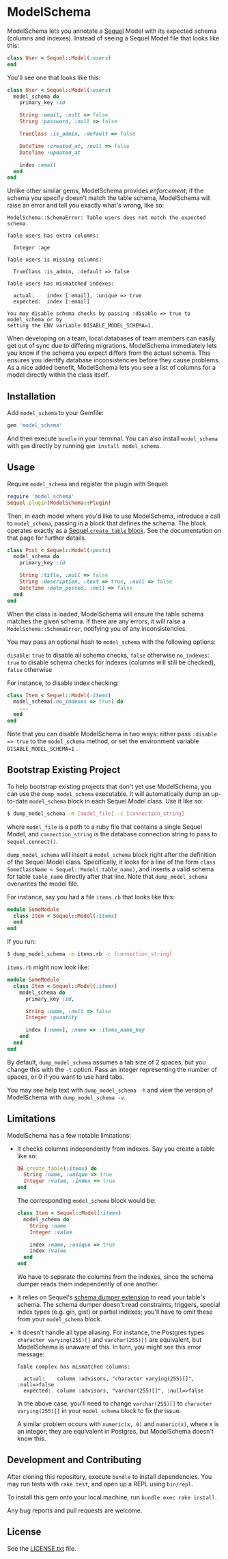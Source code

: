# ModelSchema
ModelSchema lets you annotate a [Sequel](https://github.com/jeremyevans/sequel/)
Model with its expected schema (columns and indexes). Instead of seeing
a Sequel Model file that looks like this:

```rb
class User < Sequel::Model(:users)
end
```

You'll see one that looks like this:

```rb
class User < Sequel::Model(:users)
  model_schema do
    primary_key :id

    String :email, :null => false
    String :password, :null => false

    TrueClass :is_admin, :default => false

    DateTime :created_at, :null => false
    DateTime :updated_at

    index :email
  end
end
```

Unlike other similar gems, ModelSchema provides *enforcement*; if the schema you
specify doesn't match the table schema, ModelSchema will raise an error and
tell you exactly what's wrong, like so:

```
ModelSchema::SchemaError: Table users does not match the expected schema.

Table users has extra columns:

  Integer :age

Table users is missing columns:

  TrueClass :is_admin, :default => false

Table users has mismatched indexes:

  actual:    index [:email], :unique => true
  expected:  index [:email]

You may disable schema checks by passing :disable => true to model_schema or by
setting the ENV variable DISABLE_MODEL_SCHEMA=1.
```

When developing on a team, local databases of team members can easily get out
of sync due to differing migrations. ModelSchema immediately lets you know if
the schema you expect differs from the actual schema. This ensures you identify
database inconsistencies before they cause problems. As a nice added benefit,
ModelSchema lets you see a list of columns for a model directly within the
class itself.

## Installation
Add `model_schema` to your Gemfile:

```rb
gem 'model_schema'
```

And then execute `bundle` in your terminal. You can also install `model_schema`
with `gem` directly by running `gem install model_schema`.

## Usage
Require `model_schema` and register the plugin with Sequel:

```rb
require 'model_schema'
Sequel.plugin(ModelSchema::Plugin)
```

Then, in each model where you'd like to use ModelSchema, introduce a call to
`model_schema`, passing in a block that defines the schema. The block operates
exactly as a [Sequel `create_table`
block](http://sequel.jeremyevans.net/rdoc/files/doc/schema_modification_rdoc.html).
See the documentation on that page for further details.

```rb
class Post < Sequel::Model(:posts)
  model_schema do
    primary_key :id

    String :title, :null => false
    String :description, :text => true, :null => false
    DateTime :date_posted, :null => false
  end
end
```

When the class is loaded, ModelSchema will ensure the table schema matches the
given schema. If there are any errors, it will raise
a `ModelSchema::SchemaError`, notifying you of any inconsistencies.

You may pass an optional hash to `model_schema` with the following options:

`disable`: `true` to disable all schema checks, `false` otherwise
`no_indexes`: `true` to disable schema checks for indexes (columns will still
be checked), `false` otherwise

For instance, to disable index checking:

```rb
class Item < Sequel::Model(:items)
  model_schema(:no_indexes => true) do
    ...
  end
end
```

Note that you can disable ModelSchema in two ways: either pass `:disable =>
true` to the `model_schema` method, or set the environment variable
`DISABLE_MODEL_SCHEMA=1` .

## Bootstrap Existing Project
To help bootstrap existing projects that don't yet use ModelSchema, you can use
the `dump_model_schema` executable. It will automatically dump an up-to-date
`model_schema` block in each Sequel Model class. Use it like so:

```sh
$ dump_model_schema -m [model_file] -c [connection_string]
```

where `model_file` is a path to a ruby file that contains a single Sequel
Model, and `connection_string` is the database connection string to pass to
`Sequel.connect()`.

`dump_model_schema` will insert a `model_schema` block right after the
definition of the Sequel Model class. Specifically, it looks for a line of the
form `class SomeClassName < Sequel::Model(:table_name)`, and inserts a valid
schema for table `table_name` directly after that line. Note that
`dump_model_schema` overwrites the model file.

For instance, say you had a file `items.rb` that looks like this:

```rb
module SomeModule
  class Item < Sequel::Model(:items)
  end
end
```

If you run:

```sh
$ dump_model_schema -m items.rb -c [connection_string]
```

`items.rb` might now look like:

```rb
module SomeModule
  class Item < Sequel::Model(:items)
    model_schema do
      primary_key :id,

      String :name, :null => false
      Integer :quantity

      index [:name], :name => :items_name_key
    end
  end
end
```

By default, `dump_model_schema` assumes a tab size of 2 spaces, but you change
this with the `-t` option. Pass an integer representing the number of spaces,
or 0 if you want to use hard tabs.

You may see help text with `dump_model_schema -h` and view the version of
ModelSchema with `dump_model_schema -v`.

## Limitations
ModelSchema has a few notable limitations:

- It checks columns independently from indexes. Say you create a table like so:

  ```rb
  DB.create_table(:items) do
    String :name, :unique => true
    Integer :value, :index => true
  end
  ```

  The corresponding `model_schema` block would be:

  ```rb
  class Item < Sequel::Model(:items)
    model_schema do
      String :name
      Integer :value

      index :name, :unique => true
      index :value
    end
  end
  ```

  We have to separate the columns from the indexes, since the schema dumper
  reads them independently of one another.

- It relies on Sequel's [schema dumper extension](http://sequel.jeremyevans.net/rdoc/files/doc/migration_rdoc.html#label-Dumping+the+current+schema+as+a+migration)
  to read your table's schema. The schema dumper doesn't read constraints,
  triggers, special index types (e.g. gin, gist) or partial indexes; you'll
  have to omit these from your `model_schema` block.

- It doesn't handle all type aliasing. For instance, the Postgres types
  `character varying(255)[]` and `varchar(255)[]` are equivalent, but
  ModelSchema is unaware of this. In turn, you might see this error message:

  ```
  Table complex has mismatched columns:

    actual:    column :advisors, "character varying(255)[]", :null=>false
    expected:  column :advisors, "varchar(255)[]", :null=>false
  ```

  In the above case, you'll need to change `varchar(255)[]` to `character
  varying(255)[]` in your `model_schema` block to fix the issue.

  A similar problem occurs with `numeric(x, 0)` and `numeric(x)`, where x is an
  integer; they are equivalent in Postgres, but ModelSchema doesn't know this.

## Development and Contributing
After cloning this repository, execute `bundle` to install dependencies. You
may run tests with `rake test`, and open up a REPL using `bin/repl`.

To install this gem onto your local machine, run `bundle exec rake install`.

Any bug reports and pull requests are welcome.

## License
See the [LICENSE.txt](blob/master/LICENSE.txt) file.
